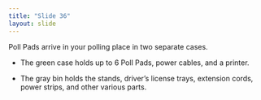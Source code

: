 ```yaml
---
title: "Slide 36"
layout: slide
---
```


Poll Pads arrive in your polling place in two separate cases.

- The green case holds up to 6 Poll Pads, power cables, and a printer.

- The gray bin holds the stands, driver’s license trays, extension cords, power strips, and other various parts.